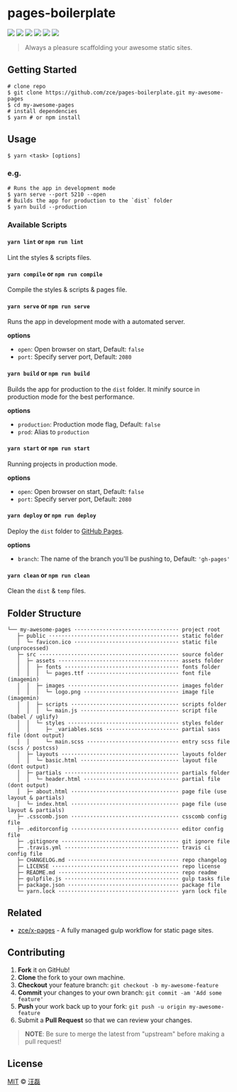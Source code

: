 # pages-boilerplate

[![](https://img.shields.io/travis/zce/pages-boilerplate/master.svg)](https://travis-ci.org/zce/pages-boilerplate) [![](https://img.shields.io/github/package-json/v/zce/pages-boilerplate/master.svg)](https://github.com/zce/pages-boilerplate) [![](https://img.shields.io/github/license/zce/pages-boilerplate.svg)](https://github.com/zce/pages-boilerplate/blob/master/LICENSE) [![](https://img.shields.io/david/zce/pages-boilerplate.svg)](https://david-dm.org/zce/pages-boilerplate) [![](https://img.shields.io/david/dev/zce/pages-boilerplate.svg)](https://david-dm.org/zce/pages-boilerplate?type=dev) [![](https://img.shields.io/badge/code_style-standard-brightgreen.svg)](http://standardjs.com)

> Always a pleasure scaffolding your awesome static sites.

## Getting Started

```text
# clone repo
$ git clone https://github.com/zce/pages-boilerplate.git my-awesome-pages
$ cd my-awesome-pages
# install dependencies
$ yarn # or npm install
```

## Usage

```text
$ yarn <task> [options]
```

### e.g.

```text
# Runs the app in development mode
$ yarn serve --port 5210 --open
# Builds the app for production to the `dist` folder
$ yarn build --production
```

### Available Scripts

#### `yarn lint` or `npm run lint`

Lint the styles & scripts files.

#### `yarn compile` or `npm run compile`

Compile the styles & scripts & pages file.

#### `yarn serve` or `npm run serve`

Runs the app in development mode with a automated server.

**options**

* `open`: Open browser on start, Default: `false`
* `port`: Specify server port, Default: `2080`

#### `yarn build` or `npm run build`

Builds the app for production to the `dist` folder. It minify source in production mode for the best performance.

**options**

* `production`: Production mode flag, Default: `false`
* `prod`: Alias to `production`

#### `yarn start` or `npm run start`

Running projects in production mode.

**options**

* `open`: Open browser on start, Default: `false`
* `port`: Specify server port, Default: `2080`

#### `yarn deploy` or `npm run deploy`

Deploy the `dist` folder to [GitHub Pages](https://pages.github.com).

**options**

* `branch`: The name of the branch you'll be pushing to, Default: `'gh-pages'`

#### `yarn clean` or `npm run clean`

Clean the `dist` & `temp` files.

## Folder Structure

```text
└── my-awesome-pages ································· project root
   ├─ public ········································· static folder
   │  └─ favicon.ico ································· static file (unprocessed)
   ├─ src ············································ source folder
   │  ├─ assets ······································ assets folder
   │  │  ├─ fonts ···································· fonts folder
   │  │  │  └─ pages.ttf ····························· font file (imagemin)
   │  │  ├─ images ··································· images folder
   │  │  │  └─ logo.png ······························ image file (imagemin)
   │  │  ├─ scripts ·································· scripts folder
   │  │  │  └─ main.js ······························· script file (babel / uglify)
   │  │  └─ styles ··································· styles folder
   │  │     ├─ _variables.scss ······················· partial sass file (dont output)
   │  │     └─ main.scss ····························· entry scss file (scss / postcss)
   │  ├─ layouts ····································· layouts folder
   │  │  └─ basic.html ······························· layout file (dont output)
   │  ├─ partials ···································· partials folder
   │  │  └─ header.html ······························ partial file (dont output)
   │  ├─ about.html ·································· page file (use layout & partials)
   │  └─ index.html ·································· page file (use layout & partials)
   ├─ .csscomb.json ·································· csscomb config file
   ├─ .editorconfig ·································· editor config file
   ├─ .gitignore ····································· git ignore file
   ├─ .travis.yml ···································· travis ci config file
   ├─ CHANGELOG.md ··································· repo changelog
   ├─ LICENSE ········································ repo license
   ├─ README.md ······································ repo readme
   ├─ gulpfile.js ···································· gulp tasks file
   ├─ package.json ··································· package file
   └─ yarn.lock ······································ yarn lock file
```

## Related

* [zce/x-pages](https://github.com/zce/x-pages) - A fully managed gulp workflow for static page sites.

## Contributing

1. **Fork** it on GitHub!
2. **Clone** the fork to your own machine.
3. **Checkout** your feature branch: `git checkout -b my-awesome-feature`
4. **Commit** your changes to your own branch: `git commit -am 'Add some feature'`
5. **Push** your work back up to your fork: `git push -u origin my-awesome-feature`
6. Submit a **Pull Request** so that we can review your changes.

> **NOTE**: Be sure to merge the latest from "upstream" before making a pull request!

## License

[MIT](https://github.com/linkjane/fed-e-task-01-01/tree/ec81d3b0a0c59ffeccba67251d6d872167159ce9/module2/task1/pages-boilerplate/LICENSE/README.md) © [汪磊](https://zce.me)

